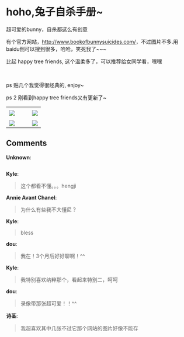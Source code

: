 # hoho,兔子自杀手册~

<div id="msgcns!9884D0A402622CB2!672" class="bvMsg"><p>超可爱的bunny，自杀都这么有创意</p> <p>有个官方网站，<a href="http://www.bookofbunnysuicides.com/">http://www.bookofbunnysuicides.com/</a>，不过图片不多.用baidu倒可以搜到很多，哈哈，笑死我了~~~</p> <p>比起 happy tree friends, 这个温柔多了，可以推荐给女同学看，嘿嘿</p> <p> </p> <p>ps 贴几个我觉得很经典的, enjoy~</p> <p>ps 2 刚看到happy tree friends又有更新了~</p></div><table cellspacing="0" border="0"><tr><td></td></tr><tr><td valign="top"><a href="http://byfiles.storage.live.com/y1pfJ1mSsk5g_pvHx_m9uZkqfIwB7eMSVtIgYB--bCl4EPIVUdmKoi9oysPpOWDPJjYpCfDDsH-uHM" target="_blank" rel="WLPP;url=http://byfiles.storage.live.com/y1pfJ1mSsk5g_pvHx_m9uZkqfIwB7eMSVtIgYB--bCl4EPIVUdmKoi9oysPpOWDPJjYpCfDDsH-uHM;cnsid=cns&#033;9884D0A402622CB2&#033;673"><img src="http://byfiles.storage.live.com/y1pfJ1mSsk5g_pvHx_m9uZkqfIwB7eMSVtI0i4LNWejDmSC98IOtVpFIxDPBuYjJIPqt-HiXzMF160" border="0" /></a></td><td width="15"></td><td valign="top"><a href="http://byfiles.storage.live.com/y1pnq8btCl86I9fjiJWEQTxaIaNYtC5RbuZx74zOg6XzocsnNR2Xr8t47XPJEkd0ccf_hSNgNfrjCw" target='_blank' rel="WLPP;url=http://byfiles.storage.live.com/y1pnq8btCl86I9fjiJWEQTxaIaNYtC5RbuZx74zOg6XzocsnNR2Xr8t47XPJEkd0ccf_hSNgNfrjCw;cnsid=cns&#033;9884D0A402622CB2&#033;674"><img src="http://byfiles.storage.live.com/y1pnq8btCl86I9fjiJWEQTxaIaNYtC5RbuZOBJjLb2kTEJYXVdPwOayhCC5g2jkK-8QN2GEYbd3a_U" border="0" /></a></td></tr><tr><td></td></tr><tr><td valign="top"><a href="http://byfiles.storage.live.com/y1p8TjvRRAVPVZnay2t41ov6Cbf_SZppp6_WWiF3tPwaG8DxmovHnKOiijl3RaP6YAKUzB-WFbcITE" target="_blank" rel="WLPP;url=http://byfiles.storage.live.com/y1p8TjvRRAVPVZnay2t41ov6Cbf_SZppp6_WWiF3tPwaG8DxmovHnKOiijl3RaP6YAKUzB-WFbcITE;cnsid=cns&#033;9884D0A402622CB2&#033;675"><img src="http://byfiles.storage.live.com/y1p8TjvRRAVPVZnay2t41ov6Cbf_SZppp6_sFTzB_ZElghkYIWBOhsk_iPwDKDHzkh-KG-IhknCheM" border="0" /></a></td><td width="15"></td><td valign="top"><a href="http://byfiles.storage.live.com/y1pgVTRnUeaUrncrWEcJby9CLL9kkBD0IRNK6JO0NDDvZRvjLEOWwiC81wF68dHtaDLl5tN4eIRFAw" target='_blank' rel="WLPP;url=http://byfiles.storage.live.com/y1pgVTRnUeaUrncrWEcJby9CLL9kkBD0IRNK6JO0NDDvZRvjLEOWwiC81wF68dHtaDLl5tN4eIRFAw;cnsid=cns&#033;9884D0A402622CB2&#033;676"><img src="http://byfiles.storage.live.com/y1pgVTRnUeaUrncrWEcJby9CLL9kkBD0IRNG3i_5FmVwhbwUbK1tNI78b7sJgN9-3YepgaLc_nYnTc" border="0" /></a></td></tr></table>

## Comments

**Unknown**:
> ~~~~~~~永远爱你+LOVE U FOREVER~~~~~~~

**Kyle**:
> 这个都看不懂。。。hengji

**Annie Avant Chanel**:
> 为什么有些我不大懂尼？

**Kyle**:
> bless

**dou**:
> 我在！3个月后好好聊啊！^^

**Kyle**:
> 我特别喜欢纳粹那个，看起来特别二，呵呵

**dou**:
> 录像带那张超可爱！！^^

**诗荃**:
> 我超喜欢其中几张不过它那个网站的图片好像不能存

